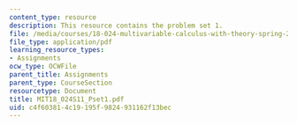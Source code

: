 ```yaml
---
content_type: resource
description: This resource contains the problem set 1.
file: /media/courses/18-024-multivariable-calculus-with-theory-spring-2011/c4f603814c19195f9824931162f13bec_MIT18_024S11_Pset1.pdf
file_type: application/pdf
learning_resource_types:
- Assignments
ocw_type: OCWFile
parent_title: Assignments
parent_type: CourseSection
resourcetype: Document
title: MIT18_024S11_Pset1.pdf
uid: c4f60381-4c19-195f-9824-931162f13bec
---
```

